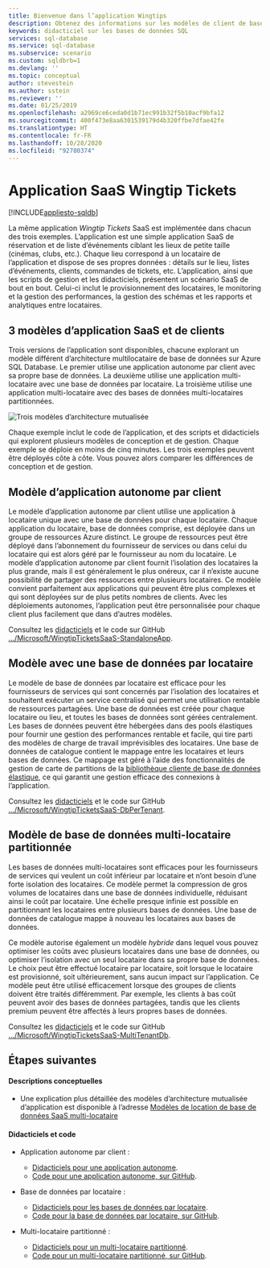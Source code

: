 ```yaml
---
title: Bienvenue dans l’application Wingtips
description: Obtenez des informations sur les modèles de client de base de données, ainsi que l’exemple d’application Wingtips SaaS pour Azure SQL Database dans l’environnement cloud.
keywords: didacticiel sur les bases de données SQL
services: sql-database
ms.service: sql-database
ms.subservice: scenario
ms.custom: sqldbrb=1
ms.devlang: ''
ms.topic: conceptual
author: stevestein
ms.author: sstein
ms.reviewer: ''
ms.date: 01/25/2019
ms.openlocfilehash: a2969ce6ceda0d1b71ec991b32f5b10acf9bfa12
ms.sourcegitcommit: 400f473e8aa6301539179d4b320ffbe7dfae42fe
ms.translationtype: HT
ms.contentlocale: fr-FR
ms.lasthandoff: 10/28/2020
ms.locfileid: "92780374"
---
```

# <a name="the-wingtip-tickets-saas-application"></a>Application SaaS Wingtip Tickets
[!INCLUDE[appliesto-sqldb](../includes/appliesto-sqldb.md)]

La même application *Wingtip Tickets* SaaS est implémentée dans chacun des trois exemples. L’application est une simple application SaaS de réservation et de liste d’événements ciblant les lieux de petite taille (cinémas, clubs, etc.). Chaque lieu correspond à un locataire de l’application et dispose de ses propres données : détails sur le lieu, listes d’événements, clients, commandes de tickets, etc.  L’application, ainsi que les scripts de gestion et les didacticiels, présentent un scénario SaaS de bout en bout. Celui-ci inclut le provisionnement des locataires, le monitoring et la gestion des performances, la gestion des schémas et les rapports et analytiques entre locataires.

## <a name="three-saas-application-and-tenancy-patterns"></a>3 modèles d’application SaaS et de clients

Trois versions de l’application sont disponibles, chacune explorant un modèle différent d’architecture multilocataire de base de données sur Azure SQL Database.  Le premier utilise une application autonome par client avec sa propre base de données. La deuxième utilise une application multi-locataire avec une base de données par locataire. La troisième utilise une application multi-locataire avec des bases de données multi-locataires partitionnées.

![Trois modèles d’architecture mutualisée][image-three-tenancy-patterns]

 Chaque exemple inclut le code de l’application, et des scripts et didacticiels qui explorent plusieurs modèles de conception et de gestion.  Chaque exemple se déploie en moins de cinq minutes.  Les trois exemples peuvent être déployés côte à côte. Vous pouvez alors comparer les différences de conception et de gestion.

## <a name="standalone-application-per-tenant-pattern"></a>Modèle d’application autonome par client

Le modèle d’application autonome par client utilise une application à locataire unique avec une base de données pour chaque locataire. Chaque application du locataire, base de données comprise, est déployée dans un groupe de ressources Azure distinct. Le groupe de ressources peut être déployé dans l’abonnement du fournisseur de services ou dans celui du locataire qui est alors géré par le fournisseur au nom du locataire. Le modèle d’application autonome par client fournit l’isolation des locataires la plus grande, mais il est généralement le plus onéreux, car il n’existe aucune possibilité de partager des ressources entre plusieurs locataires.  Ce modèle convient parfaitement aux applications qui peuvent être plus complexes et qui sont déployées sur de plus petits nombres de clients.  Avec les déploiements autonomes, l’application peut être personnalisée pour chaque client plus facilement que dans d’autres modèles.  

Consultez les [didacticiels][docs-tutorials-for-wingtip-sa] et le code sur GitHub  [.../Microsoft/WingtipTicketsSaaS-StandaloneApp][github-code-for-wingtip-sa].

## <a name="database-per-tenant-pattern"></a>Modèle avec une base de données par locataire

Le modèle de base de données par locataire est efficace pour les fournisseurs de services qui sont concernés par l’isolation des locataires et souhaitent exécuter un service centralisé qui permet une utilisation rentable de ressources partagées. Une base de données est créée pour chaque locataire ou lieu, et toutes les bases de données sont gérées centralement. Les bases de données peuvent être hébergées dans des pools élastiques pour fournir une gestion des performances rentable et facile, qui tire parti des modèles de charge de travail imprévisibles des locataires. Une base de données de catalogue contient le mappage entre les locataires et leurs bases de données. Ce mappage est géré à l’aide des fonctionnalités de gestion de carte de partitions de la [bibliothèque cliente de base de données élastique](elastic-database-client-library.md), ce qui garantit une gestion efficace des connexions à l’application.

Consultez les [didacticiels][docs-tutorials-for-wingtip-dpt] et le code sur GitHub [.../Microsoft/WingtipTicketsSaaS-DbPerTenant][github-code-for-wingtip-dpt].

## <a name="sharded-multi-tenant-database-pattern"></a>Modèle de base de données multi-locataire partitionnée

Les bases de données multi-locataires sont efficaces pour les fournisseurs de services qui veulent un coût inférieur par locataire et n’ont besoin d’une forte isolation des locataires. Ce modèle permet la compression de gros volumes de locataires dans une base de données individuelle, réduisant ainsi le coût par locataire. Une échelle presque infinie est possible en partitionnant les locataires entre plusieurs bases de données. Une base de données de catalogue mappe à nouveau les locataires aux bases de données.  

Ce modèle autorise également un modèle *hybride* dans lequel vous pouvez optimiser les coûts avec plusieurs locataires dans une base de données, ou optimiser l’isolation avec un seul locataire dans sa propre base de données. Le choix peut être effectué locataire par locataire, soit lorsque le locataire est provisionné, soit ultérieurement, sans aucun impact sur l’application.  Ce modèle peut être utilisé efficacement lorsque des groupes de clients doivent être traités différemment. Par exemple, les clients à bas coût peuvent avoir des bases de données partagées, tandis que les clients premium peuvent être affectés à leurs propres bases de données. 

Consultez les [didacticiels][docs-tutorials-for-wingtip-mt] et le code sur GitHub [.../Microsoft/WingtipTicketsSaaS-MultiTenantDb][github-code-for-wingtip-mt].

## <a name="next-steps"></a>Étapes suivantes

#### <a name="conceptual-descriptions"></a>Descriptions conceptuelles

- Une explication plus détaillée des modèles d’architecture mutualisée d’application est disponible à l’adresse [Modèles de location de base de données SaaS multi-locataire][saas-tenancy-app-design-patterns-md]

#### <a name="tutorials-and-code"></a>Didacticiels et code

- Application autonome par client :
    - [Didacticiels pour une application autonome][docs-tutorials-for-wingtip-sa].
    - [Code pour une application autonome, sur GitHub][github-code-for-wingtip-sa].

- Base de données par locataire :
    - [Didacticiels pour les bases de données par locataire][docs-tutorials-for-wingtip-dpt].
    - [Code pour la base de données par locataire, sur GitHub][github-code-for-wingtip-dpt].

- Multi-locataire partitionné :
    - [Didacticiels pour un multi-locataire partitionné][docs-tutorials-for-wingtip-mt].
    - [Code pour un multi-locataire partitionné, sur GitHub][github-code-for-wingtip-mt].



<!-- Image references. -->

[image-three-tenancy-patterns]: media/saas-tenancy-welcome-wingtip-tickets-app/three-tenancy-patterns.png "Trois modèles d’architecture mutualisée."

<!-- Docs.ms.com references. -->

[saas-tenancy-app-design-patterns-md]: saas-tenancy-app-design-patterns.md

<!-- WWWeb http references. -->

[docs-tutorials-for-wingtip-sa]: ./saas-standaloneapp-get-started-deploy.md
[github-code-for-wingtip-sa]: https://github.com/Microsoft/WingtipTicketsSaaS-StandaloneApp

[docs-tutorials-for-wingtip-dpt]: ./saas-dbpertenant-wingtip-app-overview.md
[github-code-for-wingtip-dpt]: https://github.com/Microsoft/WingtipTicketsSaaS-DbPerTenant

[docs-tutorials-for-wingtip-mt]: ./saas-multitenantdb-get-started-deploy.md
[github-code-for-wingtip-mt]: https://github.com/Microsoft/WingtipTicketsSaaS-MultiTenantDb